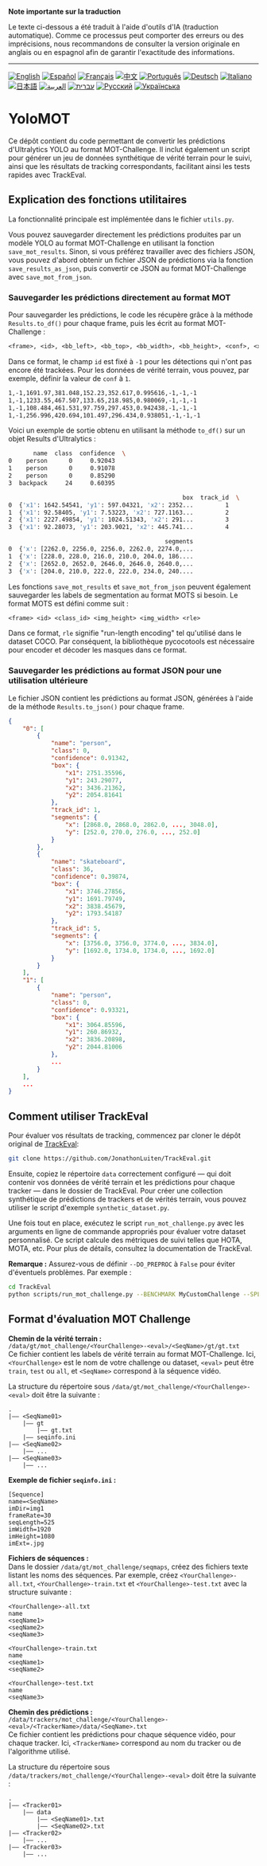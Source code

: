 **Note importante sur la traduction**

Le texte ci-dessous a été traduit à l'aide d'outils d'IA (traduction automatique). Comme ce processus peut comporter des erreurs ou des imprécisions, nous recommandons de consulter la version originale en anglais ou en espagnol afin de garantir l'exactitude des informations.

---

[![English](https://img.shields.io/badge/lang-English-blue)](README.en.md)
[![Español](https://img.shields.io/badge/lang-Español-purple)](README.es.md)
[![Français](https://img.shields.io/badge/lang-Français-yellow)](README.fr.md)
[![中文](https://img.shields.io/badge/lang-中文-red)](README.zh.md)
[![Português](https://img.shields.io/badge/lang-Português-brightgreen)](README.pt.md)
[![Deutsch](https://img.shields.io/badge/lang-Deutsch-blueviolet)](README.de.md)
[![Italiano](https://img.shields.io/badge/lang-Italiano-orange)](README.it.md)
[![日本語](https://img.shields.io/badge/lang-日本語-yellowgreen)](README.jp.md)
[![العربية](https://img.shields.io/badge/lang-العربية-lightgrey)](README.ar.md)
[![עברית](https://img.shields.io/badge/lang-עברית-teal)](README.he.md)
[![Русский](https://img.shields.io/badge/lang-Русский-lightblue)](README.ru.md)
[![Українська](https://img.shields.io/badge/lang-Українська-skyblue)](README.uk.md)

# YoloMOT

Ce dépôt contient du code permettant de convertir les prédictions d'Ultralytics YOLO au format MOT-Challenge. Il inclut également un script pour générer un jeu de données synthétique de vérité terrain pour le suivi, ainsi que les résultats de tracking correspondants, facilitant ainsi les tests rapides avec TrackEval.

## Explication des fonctions utilitaires

La fonctionnalité principale est implémentée dans le fichier `utils.py`.

Vous pouvez sauvegarder directement les prédictions produites par un modèle YOLO au format MOT-Challenge en utilisant la fonction `save_mot_results`. Sinon, si vous préférez travailler avec des fichiers JSON, vous pouvez d'abord obtenir un fichier JSON de prédictions via la fonction `save_results_as_json`, puis convertir ce JSON au format MOT-Challenge avec `save_mot_from_json`.

### Sauvegarder les prédictions directement au format MOT

Pour sauvegarder les prédictions, le code les récupère grâce à la méthode `Results.to_df()` pour chaque frame, puis les écrit au format MOT-Challenge :

```txt
<frame>, <id>, <bb_left>, <bb_top>, <bb_width>, <bb_height>, <conf>, <x>, <y>, <z>
```

Dans ce format, le champ `id` est fixé à `-1` pour les détections qui n'ont pas encore été trackées. Pour les données de vérité terrain, vous pouvez, par exemple, définir la valeur de `conf` à `1`.

```txt
1,-1,1691.97,381.048,152.23,352.617,0.995616,-1,-1,-1
1,-1,1233.55,467.507,133.65,218.985,0.980069,-1,-1,-1
1,-1,108.484,461.531,97.759,297.453,0.942438,-1,-1,-1
1,-1,256.996,420.694,101.497,296.434,0.938051,-1,-1,-1
```

Voici un exemple de sortie obtenu en utilisant la méthode `to_df()` sur un objet Results d'Ultralytics :

```bash
       name  class  confidence  \
0    person      0     0.92043   
1    person      0     0.91078   
2    person      0     0.85290   
3  backpack     24     0.60395   

                                                 box  track_id  \
0  {'x1': 1642.54541, 'y1': 597.04321, 'x2': 2352...         1   
1  {'x1': 92.58405, 'y1': 7.53223, 'x2': 727.1163...         2   
2  {'x1': 2227.49854, 'y1': 1024.51343, 'x2': 291...         3   
3  {'x1': 92.28073, 'y1': 203.9021, 'x2': 445.741...         4   

                                            segments  
0  {'x': [2262.0, 2256.0, 2256.0, 2262.0, 2274.0,...  
1  {'x': [228.0, 228.0, 216.0, 210.0, 204.0, 186....  
2  {'x': [2652.0, 2652.0, 2646.0, 2646.0, 2640.0,...  
3  {'x': [204.0, 210.0, 222.0, 222.0, 234.0, 240....  
```

Les fonctions `save_mot_results` et `save_mot_from_json` peuvent également sauvegarder les labels de segmentation au format MOTS si besoin. Le format MOTS est défini comme suit :

```txt
<frame> <id> <class_id> <img_height> <img_width> <rle>
```

Dans ce format, `rle` signifie "run-length encoding" tel qu'utilisé dans le dataset COCO. Par conséquent, la bibliothèque pycocotools est nécessaire pour encoder et décoder les masques dans ce format.

### Sauvegarder les prédictions au format JSON pour une utilisation ultérieure

Le fichier JSON contient les prédictions au format JSON, générées à l'aide de la méthode `Results.to_json()` pour chaque frame.

```json
{
    "0": [
        {
            "name": "person",
            "class": 0,
            "confidence": 0.91342,
            "box": {
                "x1": 2751.35596,
                "y1": 243.29077,
                "x2": 3436.21362,
                "y2": 2054.81641
            },
            "track_id": 1,
            "segments": {
                "x": [2868.0, 2868.0, 2862.0, ..., 3048.0],
                "y": [252.0, 270.0, 276.0, ..., 252.0]
            }
        },
        {
            "name": "skateboard",
            "class": 36,
            "confidence": 0.39874,
            "box": {
                "x1": 3746.27856,
                "y1": 1691.79749,
                "x2": 3838.45679,
                "y2": 1793.54187
            },
            "track_id": 5,
            "segments": {
                "x": [3756.0, 3756.0, 3774.0, ..., 3834.0],
                "y": [1692.0, 1734.0, 1734.0, ..., 1692.0]
            }
        }
    ],
    "1": [
        {
            "name": "person",
            "class": 0,
            "confidence": 0.93321,
            "box": {
                "x1": 3064.85596,
                "y1": 260.86932,
                "x2": 3836.20898,
                "y2": 2044.81006
            },
            ...
        }
    ],
    ...
}
```

## Comment utiliser TrackEval

Pour évaluer vos résultats de tracking, commencez par cloner le dépôt original de [TrackEval](https://github.com/JonathonLuiten/TrackEval/):

```bash
git clone https://github.com/JonathonLuiten/TrackEval.git
```

Ensuite, copiez le répertoire `data` correctement configuré — qui doit contenir vos données de vérité terrain et les prédictions pour chaque tracker — dans le dossier de TrackEval. Pour créer une collection synthétique de prédictions de trackers et de vérités terrain, vous pouvez utiliser le script d'exemple `synthetic_dataset.py`.

Une fois tout en place, exécutez le script `run_mot_challenge.py` avec les arguments en ligne de commande appropriés pour évaluer votre dataset personnalisé. Ce script calcule des métriques de suivi telles que HOTA, MOTA, etc. Pour plus de détails, consultez la documentation de TrackEval.

**Remarque :** Assurez-vous de définir `--DO_PREPROC` à `False` pour éviter d'éventuels problèmes. Par exemple :

```bash
cd TrackEval
python scripts/run_mot_challenge.py --BENCHMARK MyCustomChallenge --SPLIT_TO_EVAL test --DO_PREPROC False
```

## Format d'évaluation MOT Challenge

**Chemin de la vérité terrain :**       
`/data/gt/mot_challenge/<YourChallenge>-<eval>/<SeqName>/gt/gt.txt`     
Ce fichier contient les labels de vérité terrain au format MOT-Challenge. Ici, `<YourChallenge>` est le nom de votre challenge ou dataset, `<eval>` peut être `train`, `test` ou `all`, et `<SeqName>` correspond à la séquence vidéo.

La structure du répertoire sous `/data/gt/mot_challenge/<YourChallenge>-<eval>` doit être la suivante :

```
.
|—— <SeqName01>
    |—— gt
        |—— gt.txt
    |—— seqinfo.ini
|—— <SeqName02>
    |—— ...
|—— <SeqName03>
    |—— ...
```

**Exemple de fichier `seqinfo.ini` :**

```
[Sequence]
name=<SeqName>
imDir=img1
frameRate=30
seqLength=525
imWidth=1920
imHeight=1080
imExt=.jpg
```

**Fichiers de séquences :**     
Dans le dossier `/data/gt/mot_challenge/seqmaps`, créez des fichiers texte listant les noms des séquences. Par exemple, créez `<YourChallenge>-all.txt`, `<YourChallenge>-train.txt` et `<YourChallenge>-test.txt` avec la structure suivante :

```
<YourChallenge>-all.txt
name
<seqName1> 
<seqName2>
<seqName3>

<YourChallenge>-train.txt
name
<seqName1> 
<seqName2>

<YourChallenge>-test.txt
name
<seqName3>
```

**Chemin des prédictions :**        
`/data/trackers/mot_challenge/<YourChallenge>-<eval>/<TrackerName>/data/<SeqName>.txt`      
Ce fichier contient les prédictions pour chaque séquence vidéo, pour chaque tracker. Ici, `<TrackerName>` correspond au nom du tracker ou de l'algorithme utilisé.

La structure du répertoire sous `/data/trackers/mot_challenge/<YourChallenge>-<eval>` doit être la suivante :

```
.
|—— <Tracker01>
    |—— data
        |—— <SeqName01>.txt
        |—— <SeqName02>.txt
|—— <Tracker02>
    |—— ...
|—— <Tracker03>
    |—— ...
```
